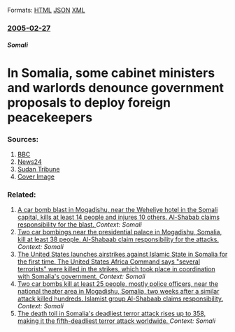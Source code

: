 
Formats: [HTML](/news/2005/02/27/in-somalia-some-cabinet-ministers-and-warlords-denounce-government-proposals-to-deploy-foreign-peacekeepers.html)  [JSON](/news/2005/02/27/in-somalia-some-cabinet-ministers-and-warlords-denounce-government-proposals-to-deploy-foreign-peacekeepers.json)  [XML](/news/2005/02/27/in-somalia-some-cabinet-ministers-and-warlords-denounce-government-proposals-to-deploy-foreign-peacekeepers.xml)  

### [2005-02-27](/news/2005/02/27/index.md)

##### Somali
#  In Somalia, some cabinet ministers and warlords denounce government proposals to deploy foreign peacekeepers 




### Sources:

1. [BBC](http://news.bbc.co.uk/2/hi/africa/4302631.stm)
2. [News24](http://www.news24.com/News24/Africa/News/0,,2-11-1447_1668605,00.html)
3. [Sudan Tribune](http://www.sudantribune.com/article.php3?id_article=8258)
3. [Cover Image](http://graph.facebook.com/10227041841/picture)

### Related:

1. [A car bomb blast in Mogadishu, near the Weheliye hotel in the Somali capital, kills at least 14 people and injures 10 others. Al-Shabab claims responsibility for the blast. ](/news/2018/03/22/a-car-bomb-blast-in-mogadishu-near-the-weheliye-hotel-in-the-somali-capital-kills-at-least-14-people-and-injures-10-others-al-shabab-clai.md) _Context: Somali_
2. [Two car bombings near the presidential palace in Mogadishu, Somalia, kill at least 38 people. Al-Shabaab claim responsibility for the attacks. ](/news/2018/02/24/two-car-bombings-near-the-presidential-palace-in-mogadishu-somalia-kill-at-least-38-people-al-shabaab-claim-responsibility-for-the-attack.md) _Context: Somali_
3. [The United States launches airstrikes against Islamic State in Somalia for the first time. The United States Africa Command says "several terrorists" were killed in the strikes, which took place in coordination with Somalia's government. ](/news/2017/11/3/the-united-states-launches-airstrikes-against-islamic-state-in-somalia-for-the-first-time-the-united-states-africa-command-says-several-te.md) _Context: Somali_
4. [Two car bombs kill at least 25 people, mostly police officers, near the national theater area in Mogadishu, Somalia, two weeks after a similar attack killed hundreds. Islamist group Al-Shabaab claims responsibility. ](/news/2017/10/28/two-car-bombs-kill-at-least-25-people-mostly-police-officers-near-the-national-theater-area-in-mogadishu-somalia-two-weeks-after-a-simil.md) _Context: Somali_
5. [The death toll in Somalia's deadliest terror attack rises up to 358, making it the fifth-deadliest terror attack worldwide. ](/news/2017/10/21/the-death-toll-in-somalia-s-deadliest-terror-attack-rises-up-to-358-making-it-the-fifth-deadliest-terror-attack-worldwide.md) _Context: Somali_
